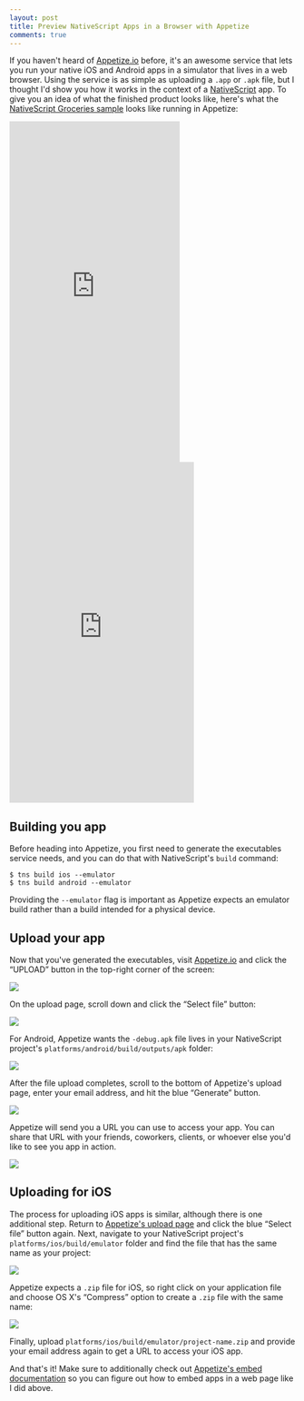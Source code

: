 ```yaml
---
layout: post
title: Preview NativeScript Apps in a Browser with Appetize
comments: true
---
```


If you haven't heard of [Appetize.io](https://appetize.io) before, it's an awesome service that lets you run your native iOS and Android apps in a simulator that lives in a web browser. Using the service is as simple as uploading a `.app` or `.apk` file, but I thought I'd show you how it works in the context of a [NativeScript](https://www.nativescript.org/) app. To give you an idea of what the finished product looks like, here's what the [NativeScript Groceries sample](https://github.com/NativeScript/sample-Groceries) looks like running in Appetize:

<iframe src="https://appetize.io/embed/4q6jyttdgf0c2zg7ne9ekp96z0?device=iphone5s&scale=75&autoplay=false&orientation=portrait&deviceColor=black" width="300" height="600" frameborder="0" scrolling="no"></iframe>

<iframe src="https://appetize.io/embed/gz472kucwh88p6nxj3t4exdear?device=nexus5&scale=75&autoplay=false&orientation=portrait" width="325" height="600" frameborder="0" scrolling="no"></iframe>

## Building you app

Before heading into Appetize, you first need to generate the executables service needs, and you can do that with NativeScript's `build` command:

<pre class="language-shell"><code class="language-shell">$ tns build ios --emulator
$ tns build android --emulator</code></pre>

Providing the `--emulator` flag is important as Appetize expects an emulator build rather than a build intended for a physical device.

## Upload your app

Now that you've generated the executables, visit [Appetize.io](https://appetize.io) and click the “UPLOAD” button in the top-right corner of the screen:

![](/images/posts/2015-10-03/appetize-home.png)

On the upload page, scroll down and click the “Select file” button:

![](/images/posts/2015-10-03/appetize-step-1.png)

For Android, Appetize wants the `-debug.apk` file lives in your NativeScript project's `platforms/android/build/outputs/apk` folder:

![](/images/posts/2015-10-03/android-apk-location.png)

After the file upload completes, scroll to the bottom of Appetize's upload page, enter your email address, and hit the blue “Generate” button.

![](/images/posts/2015-10-03/appetize-step-2.png)

Appetize will send you a URL you can use to access your app. You can share that URL with your friends, coworkers, clients, or whoever else you'd like to see you app in action.

![](/images/posts/2015-10-03/appetize-email.png)

## Uploading for iOS

The process for uploading iOS apps is similar, although there is one additional step. Return to [Appetize's upload page](https://appetize.io/upload) and click the blue “Select file” button again. Next, navigate to your NativeScript project's `platforms/ios/build/emulator` folder and find the file that has the same name as your project:

![](/images/posts/2015-10-03/ios-app-location.png)

Appetize expects a `.zip` file for iOS, so right click on your application file and choose OS X's “Compress” option to create a `.zip` file with the same name:

![](/images/posts/2015-10-03/ios-app-location-2.png)

Finally, upload `platforms/ios/build/emulator/project-name.zip` and provide your email address again to get a URL to access your iOS app.

And that's it! Make sure to additionally check out [Appetize's embed documentation](https://appetize.io/embed) so you can figure out how to embed apps in a web page like I did above.


